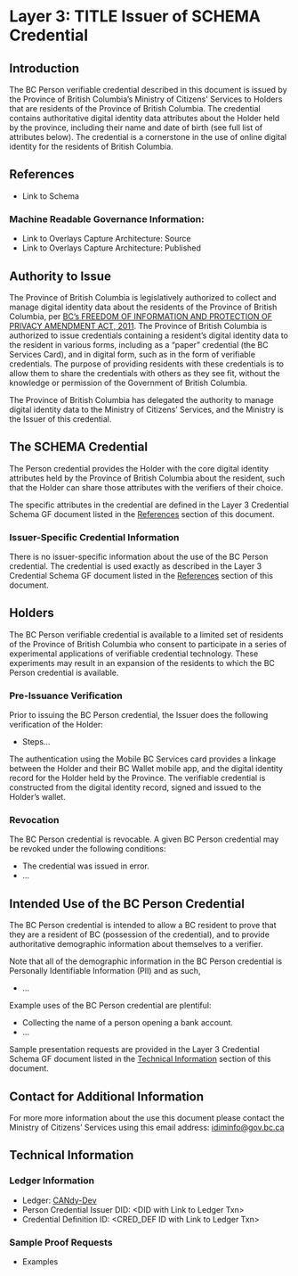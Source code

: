 # Layer 3: TITLE Issuer of SCHEMA Credential

## Introduction

The BC Person verifiable credential described in this document is issued by the Province of British Columbia’s Ministry of Citizens' Services to Holders that are residents of the Province of British Columbia. The credential contains authoritative digital identity data attributes about the Holder held by the province, including their name and date of birth (see full list of attributes below). The credential is a cornerstone in the use of online digital identity for the residents of British Columbia.

## References

* Link to Schema

### Machine Readable Governance Information:

* Link to Overlays Capture Architecture: Source
* Link to Overlays Capture Architecture: Published

## Authority to Issue

The Province of British Columbia is legislatively authorized to collect and manage digital identity data about the residents of the Province of British Columbia, per [BC’s FREEDOM OF INFORMATION AND PROTECTION OF PRIVACY AMENDMENT ACT, 2011](https://www.bclaws.gov.bc.ca/civix/document/id/bills/billsprevious/4th39th:gov03-3). The Province of British Columbia is authorized to issue credentials containing a resident’s digital identity data to the resident in various forms, including as a “paper” credential (the BC Services Card), and in digital form, such as in the form of verifiable credentials. The purpose of providing residents with these credentials is to allow them to share the credentials with others as they see fit, without the knowledge or permission of the Government of British Columbia.

The Province of British Columbia has delegated the authority to manage digital identity data to the Ministry of Citizens’ Services, and the Ministry is the Issuer of this credential.

## The SCHEMA Credential

The Person credential provides the Holder with the core digital identity attributes held by the Province of British Columbia about the resident, such that the Holder can share those attributes with the verifiers of their choice.

The specific attributes in the credential are defined in the Layer 3 Credential Schema GF document listed in the [References](#references) section of this document.

### Issuer-Specific Credential Information

There is no issuer-specific information about the use of the BC Person credential. The credential is used exactly as described in the Layer 3 Credential Schema GF document listed in the [References](#hreferences) section of this document.

## Holders

The BC Person verifiable credential is available to a limited set of residents of the Province of British Columbia who consent to participate in a series of experimental applications of verifiable credential technology. These experiments may result in an expansion of the residents to which the BC Person credential is available.

### Pre-Issuance Verification

Prior to issuing the BC Person credential, the Issuer does the following verification of the Holder:

* Steps...

The authentication using the Mobile BC Services card provides a linkage between the Holder and their BC Wallet mobile app, and the digital identity record for the Holder held by the Province. The verifiable credential is constructed from the digital identity record, signed and issued to the Holder’s wallet.

### Revocation

The BC Person credential is revocable. A given BC Person credential may be revoked under the following conditions:

* The credential was issued in error.
* ...

## Intended Use of the BC Person Credential

The BC Person credential is intended to allow a BC resident to prove that they are a resident of BC (possession of the credential), and to provide authoritative demographic information about themselves to a verifier.

Note that all of the demographic information in the BC Person credential is Personally Identifiable Information (PII) and as such,

* ...

Example uses of the BC Person credential are plentiful:

* Collecting the name of a person opening a bank account.
* ...

Sample presentation requests are provided in the Layer 3 Credential Schema GF document listed in the [Technical Information](#sample-proof-requests) section of this document.

## Contact for Additional Information

For more more information about the use this document please contact the Ministry of Citizens’ Services using this email address: [idiminfo@gov.bc.ca](mailto:idiminfo@gov.bc.ca)

## Technical Information

### Ledger Information

* Ledger: [CANdy-Dev](https://candyscan.idlab.org/home/CANDY_DEV)
* Person Credential Issuer DID: &lt;DID with Link to Ledger Txn>
* Credential Definition ID: &lt;CRED_DEF ID with Link to Ledger Txn>

### Sample Proof Requests

* Examples

